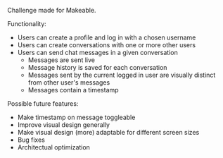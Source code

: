 Challenge made for Makeable.

Functionality:
- Users can create a profile and log in with a chosen username
- Users can create conversations with one or more other users
- Users can send chat messages in a given conversation
    - Messages are sent live
    - Message history is saved for each conversation   
    - Messages sent by the current logged in user are visually distinct from other user's messages
    - Messages contain a timestamp

Possible future features:
- Make timestamp on message toggleable
- Improve visual design generally
- Make visual design (more) adaptable for different screen sizes
- Bug fixes
- Architectual optimization
